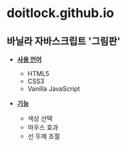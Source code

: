 # doitlock.github.io

## 바닐라 자바스크립트 '그림판'

- **<u>사용 언어</u>**
  - HTML5
  - CSS3
  - Vanilla JavaScript

- **<u>기능</u>**
  - 색상 선택
  - 마우스 효과
  - 선 두께 조절

